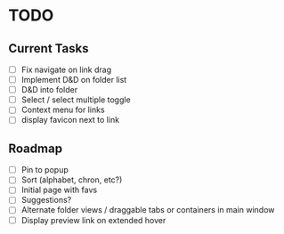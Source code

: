 # TODO

## Current Tasks
- [ ] Fix navigate on link drag
- [ ] Implement D&D on folder list
- [ ] D&D into folder
- [ ] Select / select multiple toggle
- [ ] Context menu for links
- [ ] display favicon next to link
  
## Roadmap
- [ ] Pin to popup
- [ ] Sort (alphabet, chron, etc?)
- [ ] Initial page with favs
- [ ] Suggestions?
- [ ] Alternate folder views / draggable tabs or containers in main window
- [ ] Display preview link on extended hover
